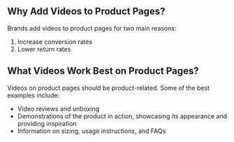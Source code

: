 ## Why Add Videos to Product Pages?

Brands add videos to product pages for two main reasons:

1. Increase conversion rates
2. Lower return rates

## What Videos Work Best on Product Pages?

Videos on product pages should be product-related. Some of the best examples include:

- Video reviews and unboxing
- Demonstrations of the product in action, showcasing its appearance and providing inspiration
- Information on sizing, usage instructions, and FAQs